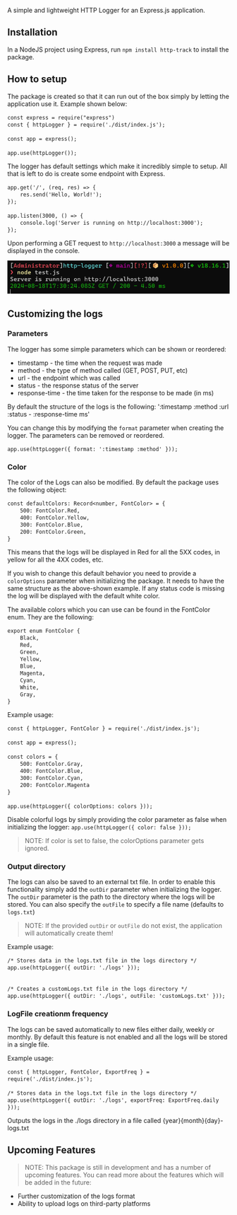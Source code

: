 A simple and lightweight HTTP Logger for an Express.js application.


## Installation

In a NodeJS project using Express, run `npm install http-track` to install the package.

## How to setup

The package is created so that it can run out of the box simply by letting the application use it. Example shown below:

```
const express = require("express")
const { httpLogger } = require('./dist/index.js');

const app = express();

app.use(httpLogger());
```

The logger has default settings which make it incredibly simple to setup. All that is left to do is create some endpoint with Express.

```
app.get('/', (req, res) => {
    res.send('Hello, World!');
});

app.listen(3000, () => {
    console.log('Server is running on http://localhost:3000');
});
```

Upon performing a GET request to `http://localhost:3000` a message will be displayed in the console.

![Example GET request](./assets/example_request.png)

## Customizing the logs

### Parameters

The logger has some simple parameters which can be shown or reordered:

- timestamp - the time when the request was made
- method - the type of method called (GET, POST, PUT, etc)
- url - the endpoint which was called
- status - the response status of the server
- response-time - the time taken for the response to be made (in ms)

By default the structure of the logs is the following:
':timestamp :method :url :status - :response-time ms'

You can change this by modifying the `format` parameter when creating the logger. The parameters can be removed or reordered.

```
app.use(httpLogger({ format: ':timestamp :method' }));
```

### Color

The color of the Logs can also be modified. By default the package uses the following object:

```
const defaultColors: Record<number, FontColor> = {
    500: FontColor.Red,
    400: FontColor.Yellow,
    300: FontColor.Blue,
    200: FontColor.Green,
}
```

This means that the logs will be displayed in Red for all the 5XX codes, in yellow for all the 4XX codes, etc.

If you wish to change this default behavior you need to provide a `colorOptions` parameter when initializing the package. It needs to have the same structure as the above-shown example. If any status code is missing the log will be displayed with the default white color.

The available colors which you can use can be found in the FontColor enum. They are the following:

```
export enum FontColor {
    Black,
    Red,
    Green,
    Yellow,
    Blue,
    Magenta,
    Cyan,
    White,
    Gray,
}
```

Example usage:

```
const { httpLogger, FontColor } = require('./dist/index.js');

const app = express();

const colors = {
    500: FontColor.Gray,
    400: FontColor.Blue,
    300: FontColor.Cyan,
    200: FontColor.Magenta
}

app.use(httpLogger({ colorOptions: colors }));
```

Disable colorful logs by simply providing the color parameter as false when initializing the logger: `app.use(httpLogger({ color: false }));`

> NOTE: If color is set to false, the colorOptions parameter gets ignored.

### Output directory

The logs can also be saved to an external txt file. In order to enable this functionality simply add the `outDir` parameter when initializing the logger. The `outDir` parameter is the path to the directory where the logs will be stored. You can also specify the `outFile` to specify a file name (defaults to `logs.txt`)

> NOTE: If the provided `outDir` or `outFile` do not exist, the application will automatically create them!

Example usage:

```
/* Stores data in the logs.txt file in the logs directory */
app.use(httpLogger({ outDir: './logs' }));


/* Creates a customLogs.txt file in the logs directory */
app.use(httpLogger({ outDir: './logs', outFile: 'customLogs.txt' }));
```

### LogFile creationm frequency

The logs can be saved automatically to new files either daily, weekly or monthly. By default this feature is not enabled and all the logs will be stored in a single file.

Example usage:

```
const { httpLogger, FontColor, ExportFreq } = require('./dist/index.js');

/* Stores data in the logs.txt file in the logs directory */
app.use(httpLogger({ outDir: './logs', exportFreq: ExportFreq.daily }));
```

Outputs the logs in the ./logs directory in a file called {year}{month}{day}-logs.txt

## Upcoming Features
> NOTE: This package is still in development and has a number of upcoming features. You can read more about the features which will be added in the future: 

- Further customization of the logs format
- Ability to upload logs on third-party platforms
